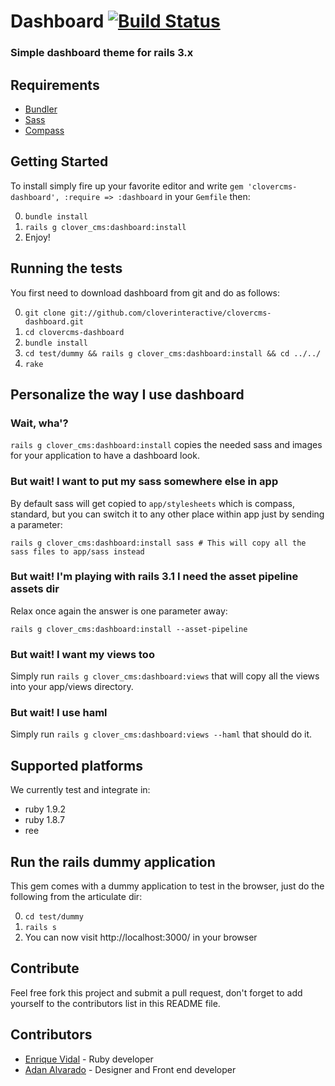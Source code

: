# Dashboard [![Build Status](http://travis-ci.org/cloverinteractive/clovercms-dashboard.png)](http://travis-ci.org/cloverinteractive/clovercms-dashboard)
### Simple dashboard theme for rails 3.x

## Requirements
* [Bundler](http://gembundler.com)
* [Sass](http://sass-lang.com/)
* [Compass](http://compass-style.org)

## Getting Started

To install simply fire up your favorite editor and write `gem 'clovercms-dashboard', :require => :dashboard` in your `Gemfile` then:

0. `bundle install`
1. `rails g clover_cms:dashboard:install`
2. Enjoy!

## Running the tests

You first need to download dashboard from git and do as follows:

0. `git clone git://github.com/cloverinteractive/clovercms-dashboard.git`
1. `cd clovercms-dashboard`
2. `bundle install`
3. `cd test/dummy && rails g clover_cms:dashboard:install && cd ../../`
4. `rake`

## Personalize the way I use dashboard

### Wait, wha'?

`rails g clover_cms:dashboard:install` copies the needed sass and images for your application to have a dashboard look.

### But wait! I want to put my sass somewhere else in app

By default sass will get copied to `app/stylesheets` which is compass, standard, but you can switch it to any other place within app just by sending a parameter:

`rails g clover_cms:dashboard:install sass # This will copy all the sass files to app/sass instead` 

### But wait! I'm playing with rails 3.1 I need the asset pipeline assets dir

Relax once again the answer is one parameter away:

`rails g clover_cms:dashboard:install --asset-pipeline`

### But wait! I want my views too

Simply run `rails g clover_cms:dashboard:views` that will copy all the views into your app/views directory.

### But wait! I use haml

Simply run `rails g clover_cms:dashboard:views --haml` that should do it.

## Supported platforms

We currently test and integrate in:

* ruby 1.9.2
* ruby 1.8.7
* ree

## Run the rails dummy application

This gem comes with a dummy application to test in the browser, just do
the following from the articulate dir:

0. `cd test/dummy`
1. `rails s`
2. You can now visit http://localhost:3000/ in your browser

## Contribute

Feel free fork this project and submit a pull request, don't forget to add yourself to the contributors list in this README file.

## Contributors

* [Enrique Vidal](http://github.com/EnriqueVidal) - Ruby developer
* [Adan Alvarado](http://github.com/aalvarado) - Designer and Front end developer
